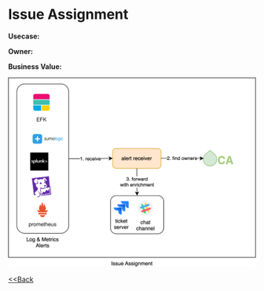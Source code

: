 # Issue Assignment

**Usecase:**

**Owner:**

**Business Value:**

![Issue Assignment](../assets/images/usecases/4.issueassignment.svg)

[<<Back](../usecases.md)
